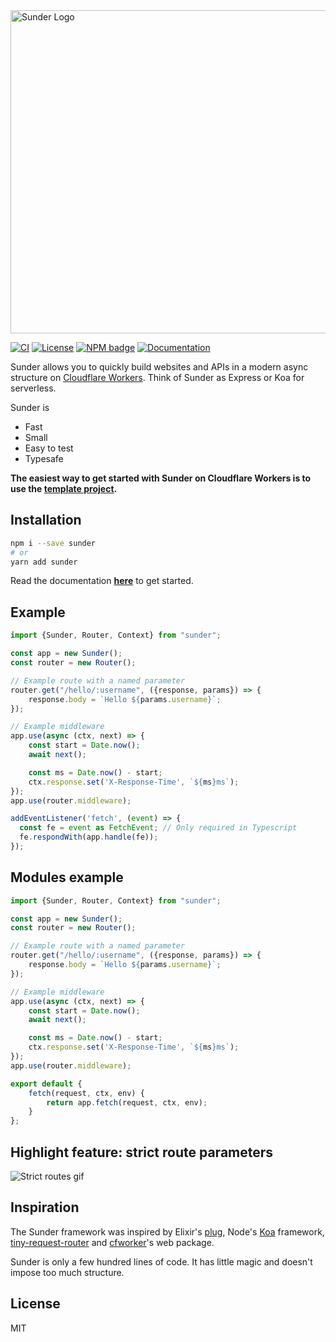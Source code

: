 <img width="517" alt="Sunder Logo" src="https://user-images.githubusercontent.com/1039510/141460582-ff476f0e-e6e3-424c-933e-afb70b5b2e59.png">

[![CI](https://github.com/gzuidhof/Sunder/workflows/CI/badge.svg)](https://github.com/gzuidhof/Sunder/actions)
[![License](https://img.shields.io/github/license/sunderjs/sunder)](./LICENSE)
[![NPM badge](https://img.shields.io/npm/v/sunder)](https://www.npmjs.com/package/sunder)
[![Documentation](https://img.shields.io/badge/Read%20the-documentation-1abc9c.svg)](https://gzuidhof.github.io/Sunder/docs)

Sunder allows you to quickly build websites and APIs in a modern async structure on [Cloudflare Workers](https://workers.cloudflare.com). Think of Sunder as Express or Koa for serverless. 

Sunder is
* Fast
* Small
* Easy to test
* Typesafe

**The easiest way to get started with Sunder on Cloudflare Workers is to use the [template project](https://github.com/gzuidhof/sunder-worker-template).**

## Installation
```bash
npm i --save sunder
# or
yarn add sunder
```

Read the documentation [**here**](https://sunderjs.com/docs) to get started.

## Example

```typescript
import {Sunder, Router, Context} from "sunder";

const app = new Sunder();
const router = new Router();

// Example route with a named parameter
router.get("/hello/:username", ({response, params}) => {
    response.body = `Hello ${params.username}`;
});

// Example middleware
app.use(async (ctx, next) => {
    const start = Date.now();
    await next();

    const ms = Date.now() - start;
    ctx.response.set('X-Response-Time', `${ms}ms`);    
});
app.use(router.middleware);

addEventListener('fetch', (event) => {
  const fe = event as FetchEvent; // Only required in Typescript
  fe.respondWith(app.handle(fe));
});
```

## Modules example

```typescript
import {Sunder, Router, Context} from "sunder";

const app = new Sunder();
const router = new Router();

// Example route with a named parameter
router.get("/hello/:username", ({response, params}) => {
    response.body = `Hello ${params.username}`;
});

// Example middleware
app.use(async (ctx, next) => {
    const start = Date.now();
    await next();

    const ms = Date.now() - start;
    ctx.response.set('X-Response-Time', `${ms}ms`);    
});
app.use(router.middleware);

export default {
    fetch(request, ctx, env) {
        return app.fetch(request, ctx, env);
    }
};
```

## Highlight feature: strict route parameters
![Strict routes gif](https://i.imgur.com/XeOyoxF.gif)

## Inspiration

The Sunder framework was inspired by Elixir's [plug](https://github.com/elixir-plug/plug), Node's [Koa](https://koajs.com/) framework, [tiny-request-router](https://www.npmjs.com/package/tiny-request-router) and [cfworker](https://github.com/cfworker/cfworker)'s web package.

Sunder is only a few hundred lines of code. It has little magic and doesn't impose too much structure.

## License
MIT

